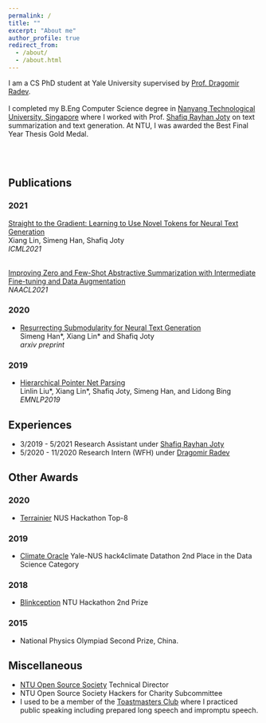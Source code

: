```yaml
---
permalink: /
title: ""
excerpt: "About me"
author_profile: true
redirect_from: 
  - /about/
  - /about.html
---
```


I am a CS PhD student at Yale University supervised by [Prof. Dragomir Radev](http://www.cs.yale.edu/homes/radev/). <br><br>
I completed my B.Eng Computer Science degree in [Nanyang Technological University, Singapore](http://www.ntu.edu.sg/) where I worked with Prof. [Shafiq Rayhan Joty](https://raihanjoty.github.io/) on text summarization and text generation. At NTU, I was awarded the Best Final Year Thesis Gold Medal.

<br><br> 

## Publications
### 2021
[Straight to the Gradient: Learning to Use Novel Tokens for Neural Text Generation](https://arxiv.org/abs/2106.07207) <br>
Xiang Lin, Simeng Han, Shafiq Joty <br>
*ICML2021* <br><br>

[Improving Zero and Few-Shot Abstractive Summarization with Intermediate Fine-tuning and Data Augmentation](https://aclanthology.org/2021.naacl-main.57/)<br>
*NAACL2021*

### 2020
 - [Resurrecting Submodularity for Neural Text Generation](https://arxiv.org/abs/1911.03014) <br>
 Simeng Han\*, Xiang Lin\* and Shafiq Joty <br>
 *arxiv preprint*

### 2019
 - [Hierarchical Pointer Net Parsing](https://www.aclweb.org/anthology/D19-1093/) <br>
 Linlin Liu\*, Xiang Lin\*, Shafiq Joty, Simeng Han, and Lidong Bing <br>
 *EMNLP2019*
 
## Experiences
 - 3/2019 - 5/2021
   Research Assistant under [Shafiq Rayhan Joty](https://raihanjoty.github.io/) <br>
 - 5/2020 - 11/2020
   Research Intern (WFH) under [Dragomir Radev](http://www.cs.yale.edu/homes/radev/) <br>
   
## Other Awards
### 2020
 - [Terrainier](https://devpost.com/software/terrainier)
 NUS Hackathon Top-8

### 2019
 - [Climate Oracle](https://github.com/ShirleyHan6/Hack4ClimateOracle)
 Yale-NUS hack4climate Datathon 2nd Place in the Data Science Category
 
### 2018
 - [Blinkception](https://devpost.com/software/blinkception)
 NTU Hackathon 2nd Prize
 
### 2015
 - National Physics Olympiad Second Prize, China.
 
## Miscellaneous
 - [NTU Open Source Society](https://ntuoss.com/home) Technical Director
 - NTU Open Source Society Hackers for Charity Subcommittee
 - I used to be a member of the [Toastmasters Club](https://www.toastmasters.org/) where I practiced public speaking including prepared long speech and impromptu speech.